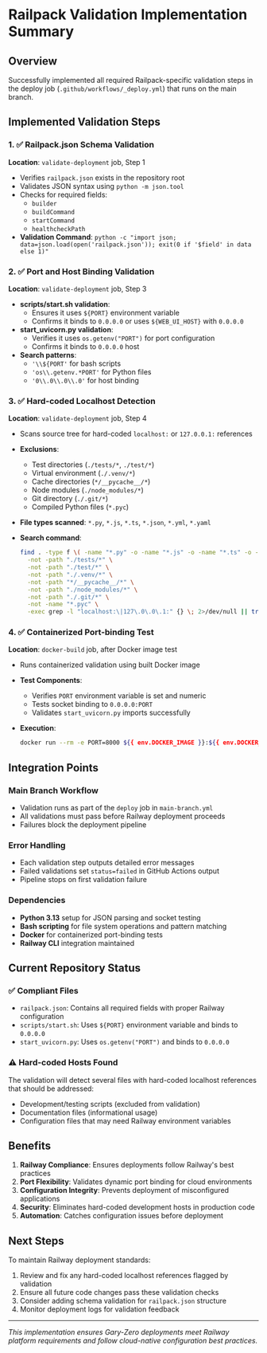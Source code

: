 # Railpack Validation Implementation Summary

## Overview

Successfully implemented all required Railpack-specific validation steps in the deploy job (`.github/workflows/_deploy.yml`) that runs on the main branch.

## Implemented Validation Steps

### 1. ✅ Railpack.json Schema Validation

**Location**: `validate-deployment` job, Step 1

- Verifies `railpack.json` exists in the repository root
- Validates JSON syntax using `python -m json.tool`
- Checks for required fields:
  - `builder`
  - `buildCommand`
  - `startCommand`
  - `healthcheckPath`
- **Validation Command**: `python -c "import json; data=json.load(open('railpack.json')); exit(0 if '$field' in data else 1)"`

### 2. ✅ Port and Host Binding Validation

**Location**: `validate-deployment` job, Step 3

- **scripts/start.sh validation**:
  - Ensures it uses `${PORT}` environment variable
  - Confirms it binds to `0.0.0.0` or uses `${WEB_UI_HOST}` with `0.0.0.0`
- **start_uvicorn.py validation**:
  - Verifies it uses `os.getenv("PORT")` for port configuration
  - Confirms it binds to `0.0.0.0` host
- **Search patterns**:
  - `'\\${PORT'` for bash scripts
  - `'os\\.getenv.*PORT'` for Python files
  - `'0\\.0\\.0\\.0'` for host binding

### 3. ✅ Hard-coded Localhost Detection

**Location**: `validate-deployment` job, Step 4

- Scans source tree for hard-coded `localhost:` or `127.0.0.1:` references
- **Exclusions**:
  - Test directories (`./tests/*`, `./test/*`)
  - Virtual environment (`./.venv/*`)
  - Cache directories (`*/__pycache__/*`)
  - Node modules (`./node_modules/*`)
  - Git directory (`./.git/*`)
  - Compiled Python files (`*.pyc`)
- **File types scanned**: `*.py`, `*.js`, `*.ts`, `*.json`, `*.yml`, `*.yaml`
- **Search command**:

  ```bash
  find . -type f \( -name "*.py" -o -name "*.js" -o -name "*.ts" -o -name "*.json" -o -name "*.yml" -o -name "*.yaml" \) \
    -not -path "./tests/*" \
    -not -path "./test/*" \
    -not -path "./.venv/*" \
    -not -path "*/__pycache__/*" \
    -not -path "./node_modules/*" \
    -not -path "./.git/*" \
    -not -name "*.pyc" \
    -exec grep -l "localhost:\|127\.0\.0\.1:" {} \; 2>/dev/null || true
  ```

### 4. ✅ Containerized Port-binding Test

**Location**: `docker-build` job, after Docker image test

- Runs containerized validation using built Docker image
- **Test Components**:
  - Verifies `PORT` environment variable is set and numeric
  - Tests socket binding to `0.0.0.0:PORT`
  - Validates `start_uvicorn.py` imports successfully
- **Execution**:

  ```bash
  docker run --rm -e PORT=8000 ${{ env.DOCKER_IMAGE }}:${{ env.DOCKER_TAG }} bash -c 'python -c "..."'
  ```

## Integration Points

### Main Branch Workflow

- Validation runs as part of the `deploy` job in `main-branch.yml`
- All validations must pass before Railway deployment proceeds
- Failures block the deployment pipeline

### Error Handling

- Each validation step outputs detailed error messages
- Failed validations set `status=failed` in GitHub Actions output
- Pipeline stops on first validation failure

### Dependencies

- **Python 3.13** setup for JSON parsing and socket testing
- **Bash scripting** for file system operations and pattern matching
- **Docker** for containerized port-binding tests
- **Railway CLI** integration maintained

## Current Repository Status

### ✅ Compliant Files

- `railpack.json`: Contains all required fields with proper Railway configuration
- `scripts/start.sh`: Uses `${PORT}` environment variable and binds to `0.0.0.0`
- `start_uvicorn.py`: Uses `os.getenv("PORT")` and binds to `0.0.0.0`

### ⚠️ Hard-coded Hosts Found

The validation will detect several files with hard-coded localhost references that should be addressed:

- Development/testing scripts (excluded from validation)
- Documentation files (informational usage)
- Configuration files that may need Railway environment variables

## Benefits

1. **Railway Compliance**: Ensures deployments follow Railway's best practices
2. **Port Flexibility**: Validates dynamic port binding for cloud environments  
3. **Configuration Integrity**: Prevents deployment of misconfigured applications
4. **Security**: Eliminates hard-coded development hosts in production code
5. **Automation**: Catches configuration issues before deployment

## Next Steps

To maintain Railway deployment standards:

1. Review and fix any hard-coded localhost references flagged by validation
2. Ensure all future code changes pass these validation checks
3. Consider adding schema validation for `railpack.json` structure
4. Monitor deployment logs for validation feedback

---

*This implementation ensures Gary-Zero deployments meet Railway platform requirements and follow cloud-native configuration best practices.*
